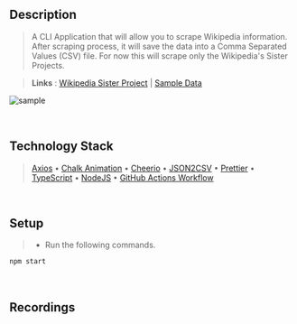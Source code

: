 ## Description
> A CLI Application that will allow you to scrape Wikipedia information. After scraping process, it will save the data into a Comma Separated Values (CSV) file. For now this will scrape only the Wikipedia's Sister Projects.

> **Links** : [Wikipedia Sister Project](https://en.wikipedia.org/wiki/Main_Page#:~:text=Wikipedia%27s%20sister%20projects) | [Sample Data](https://github.com/kentlouisetonino/cli-app-wikipedia-web-scraping/blob/develop/src/files/sister-projects.csv)

![sample](https://user-images.githubusercontent.com/69438999/193521598-c0319469-e52e-43c2-b38a-02a48fa4e885.PNG)

<br />

## Technology Stack
> [Axios](https://www.npmjs.com/package/axios) • [Chalk Animation](https://www.npmjs.com/package/chalk-animation) • [Cheerio](https://www.npmjs.com/package/cheerio) • [JSON2CSV](https://www.npmjs.com/package/json2csv) • [Prettier](https://www.npmjs.com/package/prettier) • [TypeScript](https://www.npmjs.com/package/typescript) • [NodeJS](https://nodejs.org/docs/latest-v16.x/api/) • [GitHub Actions Workflow](https://docs.github.com/en/actions/using-workflows/about-workflows)

<br />

## Setup
> - Run the following commands.
```bash
npm start
```

<br />

## Recordings

